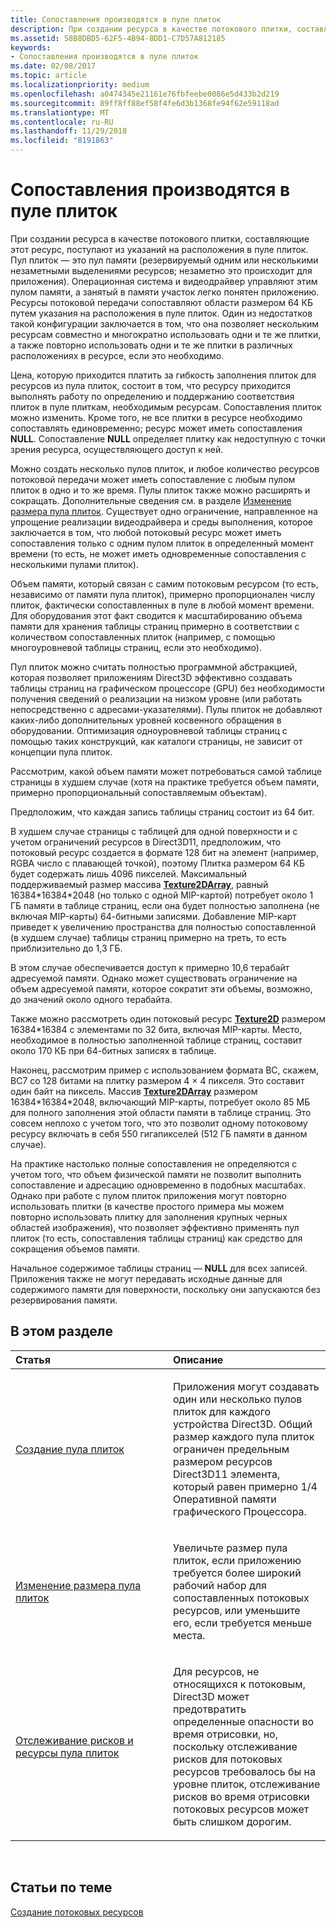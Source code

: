 ```yaml
---
title: Сопоставления производятся в пуле плиток
description: При создании ресурса в качестве потокового плитки, составляющие этот ресурс, поступают из указаний на расположения в пуле плиток. Пул плиток — это пул памяти (резервируемый одним или несколькими незаметными выделениями ресурсов; незаметно это происходит для приложения).
ms.assetid: 58B8DBD5-62F5-4B94-8DD1-C7D57A812185
keywords:
- Сопоставления производятся в пуле плиток
ms.date: 02/08/2017
ms.topic: article
ms.localizationpriority: medium
ms.openlocfilehash: a0474345e21161e76fbfeebe0086e5d433b2d219
ms.sourcegitcommit: 89ff8ff88ef58f4fe6d3b1368fe94f62e59118ad
ms.translationtype: MT
ms.contentlocale: ru-RU
ms.lasthandoff: 11/29/2018
ms.locfileid: "8191863"
---
```

# <a name="mappings-are-into-a-tile-pool"></a>Сопоставления производятся в пуле плиток


При создании ресурса в качестве потокового плитки, составляющие этот ресурс, поступают из указаний на расположения в пуле плиток. Пул плиток — это пул памяти (резервируемый одним или несколькими незаметными выделениями ресурсов; незаметно это происходит для приложения). Операционная система и видеодрайвер управляют этим пулом памяти, а занятый в памяти участок легко понятен приложению. Ресурсы потоковой передачи сопоставляют области размером 64 КБ путем указания на расположения в пуле плиток. Один из недостатков такой конфигурации заключается в том, что она позволяет нескольким ресурсам совместно и многократно использовать одни и те же плитки, а также повторно использовать одни и те же плитки в различных расположениях в ресурсе, если это необходимо.

Цена, которую приходится платить за гибкость заполнения плиток для ресурсов из пула плиток, состоит в том, что ресурсу приходится выполнять работу по определению и поддержанию соответствия плиток в пуле плиткам, необходимым ресурсам. Сопоставления плиток можно изменить. Кроме того, не все плитки в ресурсе необходимо сопоставлять единовременно; ресурс может иметь сопоставления **NULL**. Сопоставление **NULL** определяет плитку как недоступную с точки зрения ресурса, осуществляющего доступ к ней.

Можно создать несколько пулов плиток, и любое количество ресурсов потоковой передачи может иметь сопоставление с любым пулом плиток в одно и то же время. Пулы плиток также можно расширять и сокращать. Дополнительные сведения см. в разделе [Изменение размера пула плиток](tile-pool-resizing.md). Существует одно ограничение, направленное на упрощение реализации видеодрайвера и среды выполнения, которое заключается в том, что любой потоковый ресурс может иметь сопоставления только с одним пулом плиток в определенный момент времени (то есть, не может иметь одновременные сопоставления с несколькими пулами плиток).

Объем памяти, который связан с самим потоковым ресурсом (то есть, независимо от памяти пула плиток), примерно пропорционален числу плиток, фактически сопоставленных в пуле в любой момент времени. Для оборудования этот факт сводится к масштабированию объема памяти для хранения таблицы страниц примерно в соответствии с количеством сопоставленных плиток (например, с помощью многоуровневой таблицы страниц, если это необходимо).

Пул плиток можно считать полностью программной абстракцией, которая позволяет приложениям Direct3D эффективно создавать таблицы страниц на графическом процессоре (GPU) без необходимости получения сведений о реализации на низком уровне (или работать непосредственно с адресами-указателями). Пулы плиток не добавляют каких-либо дополнительных уровней косвенного обращения в оборудовании. Оптимизация одноуровневой таблицы страниц с помощью таких конструкций, как каталоги страницы, не зависит от концепции пула плиток.

Рассмотрим, какой объем памяти может потребоваться самой таблице страницы в худшем случае (хотя на практике требуется объем памяти, примерно пропорциональный сопоставляемым объектам).

Предположим, что каждая запись таблицы страниц состоит из 64 бит.

В худшем случае страницы с таблицей для одной поверхности и с учетом ограничений ресурсов в Direct3D11, предположим, что потоковый ресурс создается в формате 128 бит на элемент (например, RGBA число с плавающей точкой), поэтому Плитка размером 64 КБ будет содержать лишь 4096 пикселей. Максимальный поддерживаемый размер массива [**Texture2DArray**](https://msdn.microsoft.com/library/windows/desktop/ff471526), равный 16384\*16384\*2048 (но только с одной MIP-картой) потребует около 1 ГБ памяти в таблице страниц, если она будет полностью заполнена (не включая MIP-карты) 64-битными записями. Добавление MIP-карт приведет к увеличению пространства для полностью сопоставленной (в худшем случае) таблицы страниц примерно на треть, то есть приблизительно до 1,3 ГБ.

В этом случае обеспечивается доступ к примерно 10,6 терабайт адресуемой памяти. Однако может существовать ограничение на объем адресуемой памяти, которое сократит эти объемы, возможно, до значений около одного терабайта.

Также можно рассмотреть один потоковый ресурс [**Texture2D**](https://msdn.microsoft.com/library/windows/desktop/ff471525) размером 16384\*16384 с элементами по 32 бита, включая MIP-карты. Место, необходимое в полностью заполненной таблице страниц, составит около 170 КБ при 64-битных записях в таблице.

Наконец, рассмотрим пример с использованием формата BC, скажем, BC7 со 128 битами на плитку размером 4 × 4 пикселя. Это составит один байт на пиксель. Массив [**Texture2DArray**](https://msdn.microsoft.com/library/windows/desktop/ff471526) размером 16384\*16384\*2048, включающий MIP-карты, потребует около 85 МБ для полного заполнения этой области памяти в таблице страниц. Это совсем неплохо с учетом того, что это позволит одному потоковому ресурсу включать в себя 550 гигапикселей (512 ГБ памяти в данном случае).

На практике настолько полные сопоставления не определяются с учетом того, что объем физической памяти не позволит выполнить сопоставление и адресацию одновременно в подобных масштабах. Однако при работе с пулом плиток приложения могут повторно использовать плитки (в качестве простого примера мы можем повторно использовать плитку для заполнения крупных черных областей изображения), что позволяет эффективно применять пул плиток (то есть, сопоставления таблицы страниц) как средство для сокращения объемов памяти.

Начальное содержимое таблицы страниц — **NULL** для всех записей. Приложения также не могут передавать исходные данные для содержимого памяти для поверхности, поскольку они запускаются без резервирования памяти.

## <a name="span-idin-this-sectionspanin-this-section"></a><span id="in-this-section"></span>В этом разделе


<table>
<colgroup>
<col width="50%" />
<col width="50%" />
</colgroup>
<thead>
<tr class="header">
<th align="left">Статья</th>
<th align="left">Описание</th>
</tr>
</thead>
<tbody>
<tr class="odd">
<td align="left"><p><a href="tile-pool-creation.md">Создание пула плиток</a></p></td>
<td align="left"><p>Приложения могут создавать один или несколько пулов плиток для каждого устройства Direct3D. Общий размер каждого пула плиток ограничен предельным размером ресурсов Direct3D11 элемента, который равен примерно 1/4 Оперативной памяти графического Процессора.</p></td>
</tr>
<tr class="even">
<td align="left"><p><a href="tile-pool-resizing.md">Изменение размера пула плиток</a></p></td>
<td align="left"><p>Увеличьте размер пула плиток, если приложению требуется более широкий рабочий набор для сопоставленных потоковых ресурсов, или уменьшите его, если требуется меньше места.</p></td>
</tr>
<tr class="odd">
<td align="left"><p><a href="hazard-tracking-versus-tile-pool-resources.md">Отслеживание рисков и ресурсы пула плиток</a></p></td>
<td align="left"><p>Для ресурсов, не относящихся к потоковым, Direct3D может предотвратить определенные опасности во время отрисовки, но, поскольку отслеживание рисков для потоковых ресурсов требовалось бы на уровне плиток, отслеживание рисков во время отрисовки потоковых ресурсов может быть слишком дорогим.</p></td>
</tr>
</tbody>
</table>

 

## <a name="span-idrelated-topicsspanrelated-topics"></a><span id="related-topics"></span>Статьи по теме


[Создание потоковых ресурсов](creating-streaming-resources.md)

 

 





